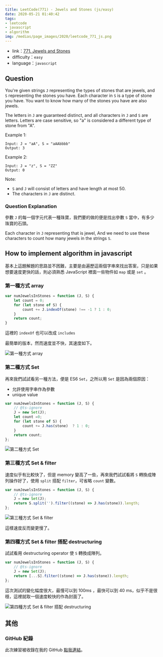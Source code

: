```yaml
---
title: LeetCode(771) - Jewels and Stones (js/easy)
date: 2020-05-21 01:40:42
tags: 
- leetcode
- javascript
- algorithm
img: /medias/page_images/2020/leetcode_771_js.png
---
```

* link：[771. Jewels and Stones](https://leetcode.com/problems/jewels-and-stones/)
* difficulty：`easy`
* language：`javascript`

## Question


You're given strings `J` representing the types of stones that are jewels, and `S` representing the stones you have.  Each character in `S` is a type of stone you have.  You want to know how many of the stones you have are also jewels.

The letters in `J` are guaranteed distinct, and all characters in `J` and `S` are letters. Letters are case sensitive, so "a" is considered a different type of stone from "A".

Example 1:

```
Input: J = "aA", S = "aAAbbbb"
Output: 3
```

Example 2:

```
Input: J = "z", S = "ZZ"
Output: 0
```

Note:

* `S` and `J` will consist of letters and have length at most 50.
* The characters in `J` are distinct.


### Question Explanation

參數 `J` 的每一個字元代表一種珠寶，我們要的做的便是找出參數 `S` 當中，有多少珠寶的石頭。


Each character in `J`  representing that is jewel, And we need to use these characters to count how many jewels in the strings `S`. 

## How to implement algorithm in javascript

基本上這題解題的思路並不困難，主要是由遍歷這兩個字串來找出答案，只是如果想要速度更快的話，則必須熟悉 JavaScript 裡面一些物件如 `map` 或是 `set` 。

### 第一種方式 array
```javascript
var numJewelsInStones = function (J, S) {
    let count = 0;
    for (let stone of S) {
        count += J.indexOf(stone) !== -1 ? 1 : 0;
    }
    return count;
}
```

這裡的 `indexOf` 也可以改成 `includes`

最簡單的版本，然而速度並不快，其速度如下。

![第一種方式 array](first.png)

### 第二種方式 Set

再來我們試試看另一種方法，便是 ES6 `Set`，之所以用 `Set` 是因為兩個原因：
* 允許使用字串作為參數
* unique value

```typescript
var numJewelsInStones = function (J, S) {
    // @ts-ignore
    J = new Set(J);
    let count =0;
    for (let stone of S) {
        count += J.has(stone)  ? 1 : 0;
    }
    return count;
};
```

![第二種方式 Set](second.png)

### 第三種方式 Set & filter

速度似乎有比較快了，但是 memory 變高了一些，再來我們試試看將 `S` 轉換成陣列操作好了，使用 `split` 搭配 `filter`，可省略 `count` 變數。

```typescript
var numJewelsInStones = function (J, S) {
    // @ts-ignore
    J = new Set(J);
    return S.split('').filter((stone) => J.has(stone)).length;
};
```

![第三種方式 Set & filter](third.png)

這樣速度反而變更慢了。

### 第四種方式 Set & filter 搭配 destructuring

試試看用 destructuring operator 使 `S` 轉換成陣列。

```typescript
var numJewelsInStones = function (J, S) {
    // @ts-ignore
    J = new Set(J);
    return [...S].filter((stone) => J.has(stone)).length;
};
```

這次測試的變化幅度很大，最慢可以到 100ms ，最快可以到 40 ms，似乎不是很穩，這裡就取一個速度較快的作為封面了。

![第四種方式 Set & filter 搭配 destructuring](fourth.png)

## 其他

### GitHub 紀錄

此次練習被收錄在我的 GitHub [點我連結](https://github.com/mpp21x/algorithm-exercise/tree/master/771.jewelsAndStones)。 
